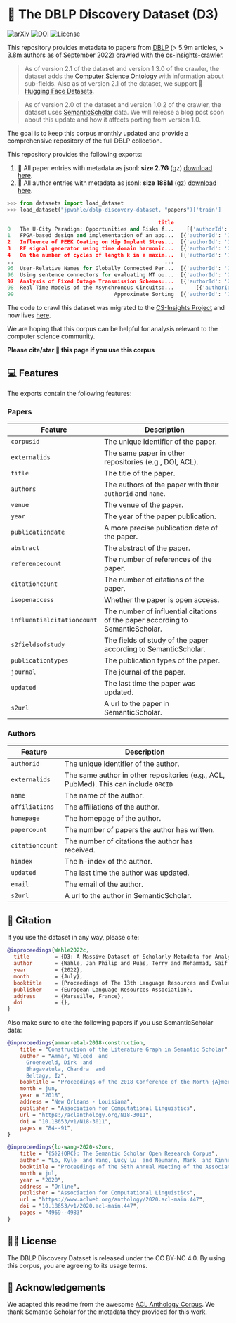 # 📖 The DBLP Discovery Dataset (D3)

[![arXiv](https://img.shields.io/badge/arXiv-2204.13384-b31b1b.svg)](https://arxiv.org/abs/2204.13384)
[![DOI](https://zenodo.org/badge/DOI/10.5281/zenodo.7069915.svg)](https://doi.org/10.5281/zenodo.7069915)
[![License](https://img.shields.io/badge/License-CC%20BY--NC%204.0-lightgrey.svg)](https://creativecommons.org/licenses/by-nc-sa/4.0/)

This repository provides metadata to papers from [DBLP](dblp.org) (> 5.9m articles, > 3.8m authors as of September 2022) crawled with the [cs-insights-crawler](https://github.com/gipplab/cs-insights-crawler).

> As of version 2.1 of the dataset and version 1.3.0 of the crawler, the dataset adds the [Computer Science Ontology](https://github.com/jpwahle/lrec22-d3-dataset/issues/1) with information about sub-fields. Also as of version 2.1 of the dataset, we support 🤗 [Hugging Face Datasets](https://huggingface.co/datasets/jpwahle/dblp-discovery-dataset/).

> As of version 2.0 of the dataset and version 1.0.2 of the crawler, the dataset uses [SemanticScholar](https://semanticscholar.org) data. We will release a blog post soon about this update and how it affects porting from version 1.0.

The goal is to keep this corpus monthly updated and provide a comprehensive repository of the full DBLP collection.

This repository provides the following exports: 
1. 📖 All paper entries with metadata as jsonl: **size 2.7G** (gz) [download here](https://zenodo.org/record/6477785).
2. 🙋 All author entries with metadata as jsonl: **size 188M** (gz) [download here](https://zenodo.org/record/6477785).

```python
>>> from datasets import load_dataset
>>> load_dataset("jpwahle/dblp-discovery-dataset, "papers")['train']

                                                title                                            authors                  externalids.DBLP                                           abstract
0   The U-City Paradigm: Opportunities and Risks f...    [{'authorId': '2194162', 'name': 'F. Rotondo'}]             journals/fi/Rotondo12  Volunteered Geographic Information (VGI) tools...
1   FPGA-based design and implementation of an app...  [{'authorId': '12653318', 'name': 'Server Kasa...                 conf/fpt/KasapR12  In this paper, we introduce a field-programmab...
2   Influence of PEEK Coating on Hip Implant Stres...  [{'authorId': '1409483450', 'name': 'Jesica An...  journals/cmmm/Anguiano-Sanchez16  Stress shielding is a well-known failure facto...
3   RF signal generator using time domain harmonic...  [{'authorId': '2053358173', 'name': 'Kazuo Nak...      journals/ieiceee/NakanoAIM12  This paper proposes an RF signal generator usi...
4   On the number of cycles of length k in a maxim...  [{'authorId': '144779600', 'name': 'S. Hakimi'...            journals/jgt/HakimiS79  Let G be a maximal planar graph with p vertice...
..                                                ...                                                ...                               ...                                                ...
95  User-Relative Names for Globally Connected Per...  [{'authorId': '144067653', 'name': 'B. Ford'},...      journals/corr/abs-cs-0603076  Personal devices such as mobile phones, digita...
96  Using sentence connectors for evaluating MT ou...  [{'authorId': '2397323', 'name': 'E. M. Visser...      journals/corr/cmp-lg-9608019  This paper elaborates on the design of a machi...
97  Analysis of Fixed Outage Transmission Schemes:...  [{'authorId': '2111193263', 'name': 'Peng Wu'}...       journals/corr/abs-0710-1595  This paper studies the performance of transmis...
98  Real Time Models of the Asynchronous Circuits:...       [{'authorId': '2058949', 'name': 'S. Vlad'}]      journals/corr/abs-cs-0412090  The chapter from the book introduces the delay...
99                                Approximate Sorting  [{'authorId': '1695806', 'name': 'J. Giesen'},...          journals/fuin/GiesenSS09  We show that any comparison based, randomized ...
```


The code to crawl this dataset was migrated to the [CS-Insights Project](https://github.com/gipplab/cs-insights-main) and now lives [here](https://github.com/gipplab/cs-insights-crawler).

We are hoping that this corpus can be helpful for analysis relevant to the computer science community. 

**Please cite/star 🌟 this page if you use this corpus**


## 💻 Features

The exports contain the following features:

### Papers

| Feature | Description |
| --- | --- |
| `corpusid` | The unique identifier of the paper. |
| `externalids` | The same paper in other repositories (e.g., DOI, ACL). |
| `title` | The title of the paper. |
| `authors` | The authors of the paper with their `authorid` and `name`. |
| `venue` | The venue of the paper. |
| `year` | The year of the paper publication. |
| `publicationdate` | A more precise publication date of the paper. |
| `abstract` | The abstract of the paper. |
| `referencecount` | The number of references of the paper. |
| `citationcount` | The number of citations of the paper. |
| `isopenaccess` | Whether the paper is open access. |
| `influentialcitationcount` | The number of influential citations of the paper according to SemanticScholar. |
| `s2fieldsofstudy` | The fields of study of the paper according to SemanticScholar. |
| `publicationtypes` | The publication types of the paper. |
| `journal` | The journal of the paper. |
| `updated` | The last time the paper was updated. |
| `s2url` | A url to the paper in SemanticScholar. |

### Authors

| Feature | Description |
| --- | --- |
| `authorid` | The unique identifier of the author. |
| `externalids` | The same author in other repositories (e.g., ACL, PubMed). This can include `ORCID` |
| `name` | The name of the author. |
| `affiliations` | The affiliations of the author. |
| `homepage` | The homepage of the author. |
| `papercount` | The number of papers the author has written. |
| `citationcount` | The number of citations the author has received. |
| `hindex` | The h-index of the author. |
| `updated` | The last time the author was updated. |
| `email` | The email of the author. |
| `s2url` | A url to the author in SemanticScholar. |

## 📖 Citation

If you use the dataset in any way, please cite:

```bib
@inproceedings{Wahle2022c,
  title        = {D3: A Massive Dataset of Scholarly Metadata for Analyzing the State of Computer Science Research},
  author       = {Wahle, Jan Philip and Ruas, Terry and Mohammad, Saif M. and Gipp, Bela},
  year         = {2022},
  month        = {July},
  booktitle    = {Proceedings of The 13th Language Resources and Evaluation Conference},
  publisher    = {European Language Resources Association},
  address      = {Marseille, France},
  doi          = {},
}
```

Also make sure to cite the following papers if you use SemanticScholar data:

```bib
@inproceedings{ammar-etal-2018-construction,
    title = "Construction of the Literature Graph in Semantic Scholar",
    author = "Ammar, Waleed  and
      Groeneveld, Dirk  and
      Bhagavatula, Chandra  and
      Beltagy, Iz",
    booktitle = "Proceedings of the 2018 Conference of the North {A}merican Chapter of the Association for Computational Linguistics: Human Language Technologies, Volume 3 (Industry Papers)",
    month = jun,
    year = "2018",
    address = "New Orleans - Louisiana",
    publisher = "Association for Computational Linguistics",
    url = "https://aclanthology.org/N18-3011",
    doi = "10.18653/v1/N18-3011",
    pages = "84--91",
}
```

```bib
@inproceedings{lo-wang-2020-s2orc,
    title = "{S}2{ORC}: The Semantic Scholar Open Research Corpus",
    author = "Lo, Kyle  and Wang, Lucy Lu  and Neumann, Mark  and Kinney, Rodney  and Weld, Daniel",
    booktitle = "Proceedings of the 58th Annual Meeting of the Association for Computational Linguistics",
    month = jul,
    year = "2020",
    address = "Online",
    publisher = "Association for Computational Linguistics",
    url = "https://www.aclweb.org/anthology/2020.acl-main.447",
    doi = "10.18653/v1/2020.acl-main.447",
    pages = "4969--4983"
}
```

## 🧑‍⚖️ License

The DBLP Discovery Dataset is released under the CC BY-NC 4.0. By using this corpus, you are agreeing to its usage terms.


## 🙏 Acknowledgements
We adapted this readme from the awesome [ACL Anthology Corpus](https://github.com/shauryr/ACL-anthology-corpus).
We thank Semantic Scholar for the metadata they provided for this work.
